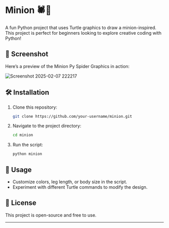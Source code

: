 

# Minion 🕷️🐙  

A fun Python project that uses Turtle graphics to draw a minion-inspired. This project is perfect for beginners looking to explore creative coding with Python!  
  

## 📸 Screenshot 
Here’s a preview of the Minion Py Spider Graphics in action:  

![Screenshot 2025-02-07 222217](https://github.com/user-attachments/assets/d1a45a78-51fd-4e65-9881-fadebb603e7f)
 

## 🛠️ Installation  
1. Clone this repository:  
   ```bash
   git clone https://github.com/your-username/minion.git
   ```
2. Navigate to the project directory:  
   ```bash
   cd minion
   ```
3. Run the script:  
   ```bash
   python minion
   ```

## 🚀 Usage  
- Customize colors, leg length, or body size in the script.  
- Experiment with different Turtle commands to modify the design.  

## 📜 License  
This project is open-source and free to use.



---
